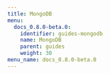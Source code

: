 ```yaml
---
title: MongoDB
menu:
  docs_0.8.0-beta.0:
    identifier: guides-mongodb
    name: MongoDB
    parent: guides
    weight: 30
menu_name: docs_0.8.0-beta.0
---
```

